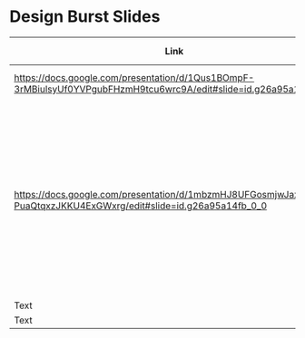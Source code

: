 # Design Burst Slides


| Link | Description | Added by | Other resources
| -------- | -------- | -------- | -------- |
|   https://docs.google.com/presentation/d/1Qus1BOmpF-3rMBiulsyUf0YVPgubFHzmH9tcu6wrc9A/edit#slide=id.g26a95a14fb_0_0   | Week 1 - Design Patterns    |  @bobbysebolao     |     |
|   https://docs.google.com/presentation/d/1mbzmHJ8UFGosmjwJaxOSJl-PuaQtqxzJKKU4ExGWxrg/edit#slide=id.g26a95a14fb_0_0   | Week 2 - Layout and Spacing     | @bobbysebolao     |   [Rule of thirds:](https://designmodo.com/rule-thirds-grid-outline/), [Scanning patterns:](https://www.nngroup.com/articles/f-shaped-pattern-reading-web-content/ ), [iOS Guidelines UI Dos and Don'ts:](https://developer.apple.com/design/human-interface-guidelines/ios/visual-design/adaptivity-and-layout/ ), [Material Design:](https://material.io/design/layout/spacing-methods.html#spacing ), [Geeking Out Even More On Material Design:](https://material.io/design/layout/understanding-layout.html#  ), [iOS Guidelines:](https://developer.apple.com/design/human-interface-guidelines/ios/visual-design/adaptivity-and-layout/)  |
|   Text   | Text     | Text     |   Text   |
|   Text   | Text     | Text     |  Text   |
